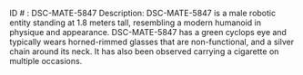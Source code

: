 ID # : DSC-MATE-5847
Description: DSC-MATE-5847 is a male robotic entity standing at 1.8 meters tall, resembling a modern humanoid in physique and appearance. DSC-MATE-5847 has a green cyclops eye and typically wears horned-rimmed glasses that are non-functional, and a silver chain around its neck. It has also been observed carrying a cigarette on multiple occasions.